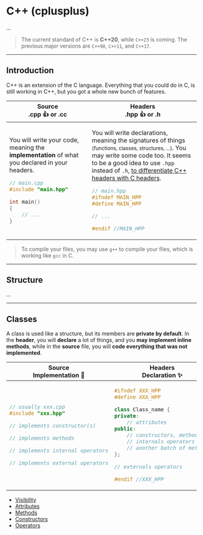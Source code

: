 # C++ (cplusplus)

...

> The current standard of C++ is **C++20**, while `C++23` is coming. The previous major versions are `C++98`, `C++11`, and `C++17`.

<hr class="sl">

## Introduction

C++ is an extension of the C language. Everything that you could do in C, is still working in C++, but you got a whole new bunch of features.

<table class="table border-dark table-striped table-bordered">
<thead><tr><th><b>Source</b><br>.cpp 👍 or .cc</th><th><b>Headers</b><br>.hpp 👍 or .h</th></tr></thead>
<tbody>
<tr>
<td>

You will write your code, meaning the **implementation** of what you declared in your headers.

```cpp
// main.cpp
#include "main.hpp"

int main()
{
	// ...
}
```
</td>
<td>

You will write declarations, meaning the signatures of things <small>(functions, classes, structures, ...)</small>. You may write some code too. It seems to be a good idea to use `.hpp` instead of `.h`, [to differentiate C++ headers with C headers](https://stackoverflow.com/questions/152555/h-or-hpp-for-your-class-definitions).

```cpp
// main.hpp
#ifndef MAIN_HPP
#define MAIN_HPP

// ...

#endif //MAIN_HPP
```
</td>
</tr>
</tbody>
</table>

> To compile your files, you may use `g++` to compile your files, which is working like `gcc` in C.

<hr class="sl">

## Structure

...

<hr class="sr">

## Classes

A class is used like a structure, but its members are **private by default**. In the **header**, you will **declare** a lot of things, and you **may implement inline methods**, while in the **source** file, you will **code everything that was not implemented**.

<table class="table border-dark table-striped table-bordered">
<thead><tr><th><b>Source</b><br> Implementation 🚀</th><th><b>Headers</b><br>Declaration ✨</th></tr></thead>
<tbody>
<tr>
<td>

```cpp
// usually xxx.cpp
#include "xxx.hpp"

// implements constructor(s)

// implements methods

// implements internal operators

// implements external operators
```
</td>
<td>

```cpp
#ifndef XXX_HPP
#define XXX_HPP

class Class_name {
private:
	// attributes
public:
	// constructors, methods
	// internals operators
	// another batch of methods
};

// externals operators

#endif //XXX_HPP
```
</td>
</tr>
</tbody>
</table>

* [Visibility](class/visibility.md)
* [Attributes](class/attributes.md)
* [Methods](class/methods.md)
* [Constructors](class/constructors.md)
* [Operators](class/operators.md)
